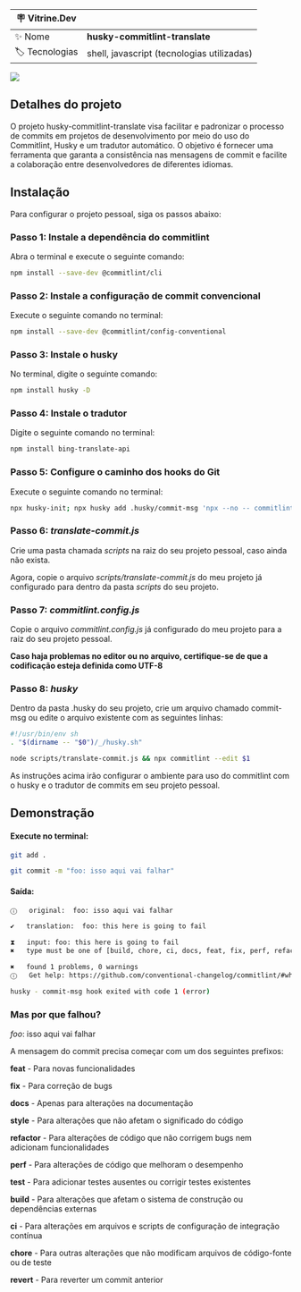 | :placard: Vitrine.Dev |     |
| -------------  | --- |
| :sparkles: Nome        | **husky-commitlint-translate**
| :label: Tecnologias | shell, javascript (tecnologias utilizadas)

![](https://i.ibb.co/ZXLrqgm/wallpaper-fix.jpg#vitrinedev)

## Detalhes do projeto

O projeto husky-commitlint-translate visa facilitar e padronizar o processo de commits em projetos de desenvolvimento por meio do uso do Commitlint, Husky e um tradutor automático. O objetivo é fornecer uma ferramenta que garanta a consistência nas mensagens de commit e facilite a colaboração entre desenvolvedores de diferentes idiomas.

## Instalação

Para configurar o projeto pessoal, siga os passos abaixo:

### Passo 1: Instale a dependência do commitlint

Abra o terminal e execute o seguinte comando:

```bash
npm install --save-dev @commitlint/cli
```

### Passo 2: Instale a configuração de commit convencional

Execute o seguinte comando no terminal:

```bash
npm install --save-dev @commitlint/config-conventional
```

### Passo 3: Instale o husky

No terminal, digite o seguinte comando:

```bash
npm install husky -D
```

### Passo 4: Instale o tradutor

Digite o seguinte comando no terminal:

```bash
npm install bing-translate-api
```

### Passo 5: Configure o caminho dos hooks do Git

Execute o seguinte comando no terminal:

```bash
npx husky-init; npx husky add .husky/commit-msg 'npx --no -- commitlint --edit "$1"'
```

### Passo 6: _translate-commit.js_

Crie uma pasta chamada _scripts_ na raiz do seu projeto pessoal, caso ainda não exista.

Agora, copie o arquivo _scripts/translate-commit.js_ do meu projeto já configurado para dentro da pasta _scripts_ do seu projeto.

### Passo 7: _commitlint.config.js_

Copie o arquivo _commitlint.config.js_ já configurado do meu projeto para a raiz do seu projeto pessoal.

**Caso haja problemas no editor ou no arquivo, certifique-se de que a codificação esteja definida como UTF-8**

### Passo 8: _husky_

Dentro da pasta .husky do seu projeto, crie um arquivo chamado commit-msg ou edite o arquivo existente com as seguintes linhas:

```bash
#!/usr/bin/env sh
. "$(dirname -- "$0")/_/husky.sh"

node scripts/translate-commit.js && npx commitlint --edit $1
```

As instruções acima irão configurar o ambiente para uso do commitlint com o husky e o tradutor de commits em seu projeto pessoal.

## Demonstração

#### Execute no terminal:

```bash
git add .
```

```bash
git commit -m "foo: isso aqui vai falhar"
```

#### Saída:

```bash
ⓘ   original:  foo: isso aqui vai falhar

✔   translation:  foo: this here is going to fail

⧗   input: foo: this here is going to fail
✖   type must be one of [build, chore, ci, docs, feat, fix, perf, refactor, revert, style, test] [type-enum]

✖   found 1 problems, 0 warnings
ⓘ   Get help: https://github.com/conventional-changelog/commitlint/#what-is-commitlint

husky - commit-msg hook exited with code 1 (error)
```

### Mas por que falhou?

_foo_: isso aqui vai falhar

A mensagem do commit precisa começar com um dos seguintes prefixos:

**feat** - Para novas funcionalidades

**fix** - Para correção de bugs

**docs** - Apenas para alterações na documentação

**style** - Para alterações que não afetam o significado do código

**refactor** - Para alterações de código que não corrigem bugs nem adicionam funcionalidades

**perf** - Para alterações de código que melhoram o desempenho

**test** - Para adicionar testes ausentes ou corrigir testes existentes

**build** - Para alterações que afetam o sistema de construção ou dependências externas

**ci** - Para alterações em arquivos e scripts de configuração de integração contínua

**chore** - Para outras alterações que não modificam arquivos de código-fonte ou de teste

**revert** - Para reverter um commit anterior
